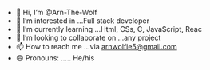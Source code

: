 - 👋 Hi, I’m @Arn-The-Wolf
- 👀 I’m interested in ...Full stack developer
- 🌱 I’m currently learning ...Html, CSs, C, JavaScript, Reac
- 💞️ I’m looking to collaborate on ...any project
- 📫 How to reach me ...via arnwolfie5@gmail.com
- 😄 Pronouns: ..... He/his


<!---
Arn-The-Wolf/Arn-The-Wolf is a ✨ special ✨ repository because its `README.md` (this file) appears on your GitHub profile.
You can click the Preview link to take a look at your changes.
--->
